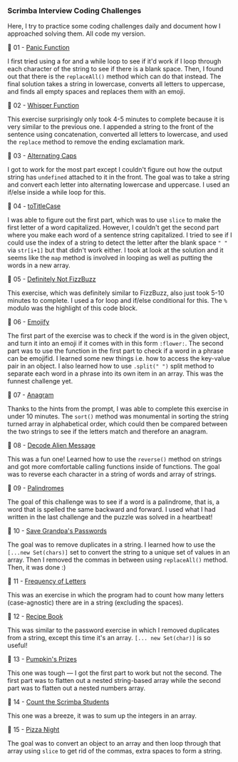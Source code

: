 ### Scrimba Interview Coding Challenges 

Here, I try to practice some coding challenges daily and document how I approached solving them. All code my version. 

🌼 01 - [Panic Function](https://github.com/ivavay/scrimba-interview-challenges/tree/main/01_panic-function)

I first tried using a for and a while loop to see if it'd work if I loop through each character of the string to see if there is a blank space. Then, I found out that there is the ```replaceAll()``` method which can do that instead. The final solution takes a string in lowercase, converts all letters to uppercase, and finds all empty spaces and replaces them with an emoji. 

🌼 02 - [Whisper Function](https://github.com/ivavay/scrimba-interview-challenges/tree/main/02_whisper-function) 

This exercise surprisingly only took 4-5 minutes to complete because it is very similar to the previous one. I appended a string to the front of the sentence using concatenation, converted all letters to lowercase, and used the ```replace``` method to remove the ending exclamation mark.

🌼 03 - [Alternating Caps](https://github.com/ivavay/scrimba-interview-challenges/tree/main/03_alternating-caps)

I got to work for the most part except I couldn't figure out how the output string has ```undefined``` attached to it in the front. The goal was to take a string and convert each letter into alternating lowercase and uppercase. I used an if/else inside a while loop for this. 

🌼 04 - [toTitleCase](https://github.com/ivavay/scrimba-interview-challenges/tree/main/04_toTitleCase)

I was able to figure out the first part, which was to use ```slice``` to make the first letter of a word capitalized. However, I couldn't get the second part where you make each word of a sentence string capitalized. I tried to see if I could use the index of a string to detect the letter after the blank space ```" "``` via ```str[i+1]``` but that didn't work either. I took at look at the solution and it seems like the ```map``` method is involved in looping as well as putting the words in a new array. 

🌼 05 - [Definitely Not FizzBuzz](https://github.com/ivavay/scrimba-interview-challenges/tree/main/05_definitely-not-fizzbuzz)

This exercise, which was definitely similar to FizzBuzz, also just took 5-10 minutes to complete. I used a for loop and if/else conditional for this. The ```%``` modulo was the highlight of this code block. 

🌼 06 - [Emojify](https://github.com/ivavay/scrimba-interview-challenges/tree/main/06_emojify)

The first part of the exercise was to check if the word is in the given object, and turn it into an emoji if it comes with in this form ```:flower:```. The second part was to use the function in the first part to check if a word in a phrase can be emojifid. I learned some new things i.e. how to access the key-value pair in an object. I also learned how to use ```.split(" ")``` split method to separate each word in a phrase into its own item in an array. This was the funnest challenge yet. 

🌼 07 - [Anagram](https://github.com/ivavay/scrimba-interview-challenges/tree/main/07_anagram)

Thanks to the hints from the prompt, I was able to complete this exercise in under 10 minutes. The ```sort()``` method was monumental in sorting the string turned array in alphabetical order, which could then be compared between the two strings to see if the letters match and therefore an anagram. 

🌼 08 - [Decode Alien Message](https://github.com/ivavay/scrimba-interview-challenges/tree/main/08_decode-alien-message)

This was a fun one! Learned how to use the ```reverse()``` method on strings and got more comfortable calling functions inside of functions. The goal was to reverse each character in a string of words and array of strings. 

🌼 09 - [Palindromes](https://github.com/ivavay/scrimba-interview-challenges/tree/main/09_palindromes)

The goal of this challenge was to see if a word is a palindrome, that is, a word that is spelled the same backward and forward. I used what I had written in the last challenge and the puzzle was solved in a heartbeat! 

🌼 10 - [Save Grandpa's Passwords](https://github.com/ivavay/scrimba-interview-challenges/tree/main/10_save-grandpa's-passwords)

The goal was to remove duplicates in a string. I learned how to use the ```[...new Set(chars)]``` set to convert the string to a unique set of values in an array. Then I removed the commas in between using ```replaceAll()``` method. Then, it was done :)  

🌼 11 - [Frequency of Letters](https://github.com/ivavay/scrimba-interview-challenges/tree/main/11_frequency-of-letters)

This was an exercise in which the program had to count how many letters (case-agnostic) there are in a string (excluding the spaces). 

🌼 12 - [Recipe Book](https://github.com/ivavay/scrimba-interview-challenges/tree/main/12_recipe-book)

This was similar to the password exercise in which I removed duplicates from a string, except this time it's an array. ```[... new Set(char)]``` is so useful!

🌼 13 - [Pumpkin's Prizes](https://github.com/ivavay/scrimba-interview-challenges/tree/main/13_pumpkins_prizes)

This one was tough — I got the first part to work but not the second. The first part was to flatten out a nested string-based array while the second part was to flatten out a nested numbers array. 

🌼 14 - [Count the Scrimba Students](https://github.com/ivavay/scrimba-interview-challenges/tree/main/14_sum-of-array) 

This one was a breeze, it was to sum up the integers in an array. 

🌼 15 - [Pizza Night](https://github.com/ivavay/scrimba-interview-challenges/tree/main/15_pizza-night)

The goal was to convert an object to an array and then loop through that array using ```slice``` to get rid of the commas, extra spaces to form a string.

